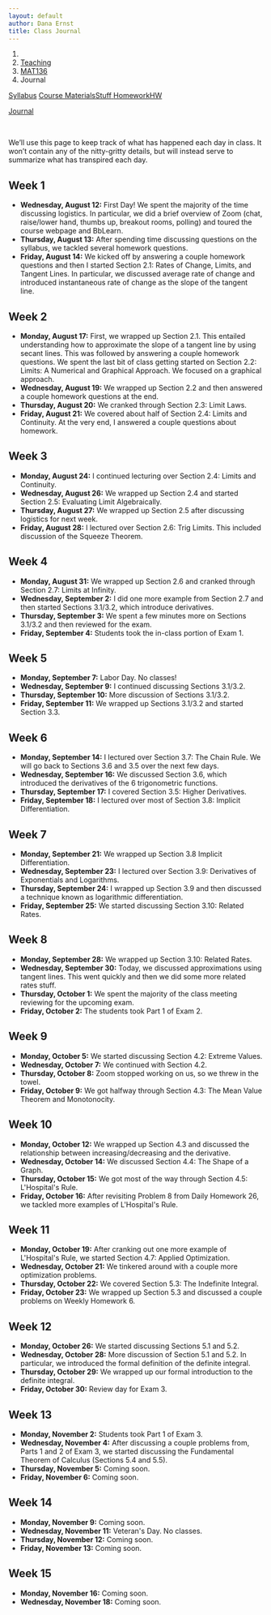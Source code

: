 ```yaml
---
layout: default
author: Dana Ernst
title: Class Journal
---
```


<ol class="breadcrumb">
  <li><a href="/"><i class="fa fa-home"></i></a></li>
  <li><a href="/teaching/">Teaching</a></li>
  <li><a href="/teaching/mat136f20">MAT136</a></li>
  <li class="active">Journal</li>
</ol>

<div class="row">
<div class="col-xs-12">
<div class="btn-group btn-group-justified">
<a class="btn btn-default btn-success" href="{{site.baseurl}}/teaching/mat136f20/syllabus/">Syllabus</a>

<a class="btn btn-default btn-primary" href="{{site.baseurl}}/teaching/mat136f20/materials/">
<span class="hidden-xs">Course Materials</span><span class="visible-xs">Stuff</span>
</a>

<a class="btn btn-default btn-warning" href="{{site.baseurl}}/teaching/mat136f20/homework/">
<span class="hidden-xs">Homework</span><span class="visible-xs">HW</span>
</a>

<a class="btn btn-default btn-info" href="{{site.baseurl}}/teaching/mat136f20/journal/">Journal</a>
</div>
</div>
</div>

<br>

We’ll use this page to keep track of what has happened each day in class. It won’t contain any of the nitty-gritty details, but will instead serve to summarize what has transpired each day.

## Week 1 ##

<ul class="fa-ul">
  <li><i class="fa-li far fa-calendar-check"></i><b>Wednesday, August 12:</b> First Day!  We spent the majority of the time discussing logistics.  In particular, we did a brief overview of Zoom (chat, raise/lower hand, thumbs up, breakout rooms, polling) and toured the course webpage and BbLearn.</li>
  <li><i class="fa-li far fa-calendar-check"></i><b>Thursday, August 13:</b> After spending time discussing questions on the syllabus, we tackled several homework questions.</li>
  <li><i class="fa-li far fa-calendar-check"></i><b>Friday, August 14:</b> We kicked off by answering a couple homework questions and then I started Section 2.1: Rates of Change, Limits, and Tangent Lines. In particular, we discussed average rate of change and introduced instantaneous rate of change as the slope of the tangent line.</li>
</ul>

## Week 2 ##

<ul class="fa-ul">
  <li><i class="fa-li far fa-calendar-check"></i><b>Monday, August 17:</b> First, we wrapped up Section 2.1. This entailed understanding how to approximate the slope of a tangent line by using secant lines. This was followed by answering a couple homework questions. We spent the last bit of class getting started on Section 2.2: Limits: A Numerical and Graphical Approach.  We focused on a graphical approach.</li>
  <li><i class="fa-li far fa-calendar-check"></i><b>Wednesday, August 19:</b> We wrapped up Section 2.2 and then answered a couple homework questions at the end.</li>
  <li><i class="fa-li far fa-calendar-check"></i><b>Thursday, August 20:</b> We cranked through Section 2.3: Limit Laws.</li>
  <li><i class="fa-li far fa-calendar-check"></i><b>Friday, August 21:</b> We covered about half of Section 2.4: Limits and Continuity. At the very end, I answered a couple questions about homework.</li>
</ul>

## Week 3 ##

<ul class="fa-ul">
  <li><i class="fa-li far fa-calendar-check"></i><b>Monday, August 24:</b> I continued lecturing over Section 2.4: Limits and Continuity.</li>
  <li><i class="fa-li far fa-calendar-check"></i><b>Wednesday, August 26:</b> We wrapped up Section 2.4 and started Section 2.5: Evaluating Limit Algebraically.</li>
  <li><i class="fa-li far fa-calendar-check"></i><b>Thursday, August 27:</b> We wrapped up Section 2.5 after discussing logistics for next week.</li>
  <li><i class="fa-li far fa-calendar-check"></i><b>Friday, August 28:</b> I lectured over Section 2.6: Trig Limits. This included discussion of the Squeeze Theorem.</li>
</ul>

## Week 4 ##

<ul class="fa-ul">
  <li><i class="fa-li far fa-calendar-check"></i><b>Monday, August 31:</b> We wrapped up Section 2.6 and cranked through Section 2.7: Limits at Infinity.</li>
  <li><i class="fa-li far fa-calendar-check"></i><b>Wednesday, September 2:</b> I did one more example from Section 2.7 and then started Sections 3.1/3.2, which introduce derivatives.</li>
  <li><i class="fa-li far fa-calendar-check"></i><b>Thursday, September 3:</b> We spent a few minutes more on Sections 3.1/3.2 and then reviewed for the exam.</li>
  <li><i class="fa-li far fa-calendar-check"></i><b>Friday, September 4:</b> Students took the in-class portion of Exam 1.</li>
</ul>

## Week 5 ##

<ul class="fa-ul">
  <li><i class="fa-li far fa-calendar-check"></i><b>Monday, September 7:</b> Labor Day. No classes!</li>
  <li><i class="fa-li far fa-calendar-check"></i><b>Wednesday, September 9:</b> I continued discussing Sections 3.1/3.2.</li>
  <li><i class="fa-li far fa-calendar-check"></i><b>Thursday, September 10:</b> More discussion of Sections 3.1/3.2.</li>
  <li><i class="fa-li far fa-calendar-check"></i><b>Friday, September 11:</b> We wrapped up Sections 3.1/3.2 and started Section 3.3.</li>
</ul>

## Week 6 ##

<ul class="fa-ul">
  <li><i class="fa-li far fa-calendar-check"></i><b>Monday, September 14:</b> I lectured over Section 3.7: The Chain Rule. We will go back to Sections 3.6 and 3.5 over the next few days.</li>
  <li><i class="fa-li far fa-calendar-check"></i><b>Wednesday, September 16:</b> We discussed Section 3.6, which introduced the derivatives of the 6 trigonometric functions.</li>
  <li><i class="fa-li far fa-calendar-check"></i><b>Thursday, September 17:</b> I covered Section 3.5: Higher Derivatives.</li>
  <li><i class="fa-li far fa-calendar-check"></i><b>Friday, September 18:</b> I lectured over most of Section 3.8: Implicit Differentiation.</li>
</ul>

## Week 7 ##

<ul class="fa-ul">
  <li><i class="fa-li far fa-calendar-check"></i><b>Monday, September 21:</b> We wrapped up Section 3.8 Implicit Differentiation.</li>
  <li><i class="fa-li far fa-calendar-check"></i><b>Wednesday, September 23:</b> I lectured over Section 3.9: Derivatives of Exponentials and Logarithms.</li>
  <li><i class="fa-li far fa-calendar-check"></i><b>Thursday, September 24:</b> I wrapped up Section 3.9 and then discussed a technique known as logarithmic differentiation.</li>
  <li><i class="fa-li far fa-calendar-check"></i><b>Friday, September 25:</b> We started discussing Section 3.10: Related Rates.</li>
</ul>

## Week 8 ##

<ul class="fa-ul">
  <li><i class="fa-li far fa-calendar-check"></i><b>Monday, September 28:</b> We wrapped up Section 3.10: Related Rates.</li>
  <li><i class="fa-li far fa-calendar-check"></i><b>Wednesday, September 30:</b> Today, we discussed approximations using tangent lines. This went quickly and then we did some more related rates stuff.</li>
  <li><i class="fa-li far fa-calendar-check"></i><b>Thursday, October 1:</b> We spent the majority of the class meeting reviewing for the upcoming exam.</li>
  <li><i class="fa-li far fa-calendar-check"></i><b>Friday, October 2:</b> The students took Part 1 of Exam 2.</li>
</ul>

## Week 9 ##

<ul class="fa-ul">
  <li><i class="fa-li far fa-calendar-check"></i><b>Monday, October 5:</b> We started discussing Section 4.2: Extreme Values.</li>
  <li><i class="fa-li far fa-calendar-check"></i><b>Wednesday, October 7:</b> We continued with Section 4.2.</li>
  <li><i class="fa-li far fa-calendar-check"></i><b>Thursday, October 8:</b> Zoom stopped working on us, so we threw in the towel.</li>
  <li><i class="fa-li far fa-calendar-check"></i><b>Friday, October 9:</b> We got halfway through Section 4.3: The Mean Value Theorem and Monotonocity.</li>
</ul>

## Week 10 ##

<ul class="fa-ul">
  <li><i class="fa-li far fa-calendar-check"></i><b>Monday, October 12:</b> We wrapped up Section 4.3 and discussed the relationship between increasing/decreasing and the derivative.</li>
  <li><i class="fa-li far fa-calendar-check"></i><b>Wednesday, October 14:</b> We discussed Section 4.4: The Shape of a Graph.</li>
  <li><i class="fa-li far fa-calendar-check"></i><b>Thursday, October 15:</b> We got most of the way through Section 4.5: L'Hospital's Rule.</li>
  <li><i class="fa-li far fa-calendar-check"></i><b>Friday, October 16:</b> After revisiting Problem 8 from Daily Homework 26, we tackled more examples of L'Hospital's Rule.</li>
</ul>

## Week 11 ##

<ul class="fa-ul">
  <li><i class="fa-li far fa-calendar-check"></i><b>Monday, October 19:</b> After cranking out one more example of L'Hospital's Rule, we started Section 4.7: Applied Optimization.</li>
  <li><i class="fa-li far fa-calendar-check"></i><b>Wednesday, October 21:</b> We tinkered around with a couple more optimization problems.</li>
  <li><i class="fa-li far fa-calendar-check"></i><b>Thursday, October 22:</b> We covered Section 5.3: The Indefinite Integral.</li>
  <li><i class="fa-li far fa-calendar-check"></i><b>Friday, October 23:</b> We wrapped up Section 5.3 and discussed a couple problems on Weekly Homework 6.</li>
</ul>

## Week 12 ##

<ul class="fa-ul">
  <li><i class="fa-li far fa-calendar-check"></i><b>Monday, October 26:</b> We started discussing Sections 5.1 and 5.2.</li>
  <li><i class="fa-li far fa-calendar-check"></i><b>Wednesday, October 28:</b> More discussion of Section 5.1 and 5.2. In particular, we introduced the formal definition of the definite integral. </li>
  <li><i class="fa-li far fa-calendar-check"></i><b>Thursday, October 29:</b> We wrapped up our formal introduction to the definite integral.</li>
  <li><i class="fa-li far fa-calendar-check"></i><b>Friday, October 30:</b> Review day for Exam 3.</li>
</ul>

## Week 13 ##

<ul class="fa-ul">
  <li><i class="fa-li far fa-calendar-check"></i><b>Monday, November 2:</b> Students took Part 1 of Exam 3.</li>
  <li><i class="fa-li far fa-calendar-check"></i><b>Wednesday, November 4:</b> After discussing a couple problems from, Parts 1 and 2 of Exam 3, we started discussing the Fundamental Theorem of Calculus (Sections 5.4 and 5.5).</li>
  <li><i class="fa-li far fa-calendar-check"></i><b>Thursday, November 5:</b>  Coming soon.</li>
  <li><i class="fa-li far fa-calendar-check"></i><b>Friday, November 6:</b> Coming soon.</li>
</ul>

## Week 14 ##

<ul class="fa-ul">
  <li><i class="fa-li far fa-calendar-check"></i><b>Monday, November 9:</b> Coming soon.</li>
  <li><i class="fa-li far fa-calendar-check"></i><b>Wednesday, November 11:</b> Veteran's Day. No classes.</li>
  <li><i class="fa-li far fa-calendar-check"></i><b>Thursday, November 12:</b> Coming soon.</li>
  <li><i class="fa-li far fa-calendar-check"></i><b>Friday, November 13:</b> Coming soon.</li>
</ul>

## Week 15 ##

<ul class="fa-ul">
  <li><i class="fa-li far fa-calendar-check"></i><b>Monday, November 16:</b> Coming soon.</li>
  <li><i class="fa-li far fa-calendar-check"></i><b>Wednesday, November 18:</b> Coming soon.</li>
</ul>
